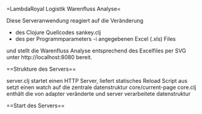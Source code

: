 =LambdaRoyal Logistik Warenfluss Analyse=

Diese Serveranwendung reagiert auf die Veränderung
* des Clojure Quellcodes sankey.clj
* des per Programmparameters -i angegebenen Excel (.xls) Files

und stellt die Warenfluss Analyse entsprechend des Excelfiles per SVG unter
http://localhost:8080 bereit.

==Strukture des Servers==

server.clj startet einen HTTP Server, liefert statisches Reload Script aus setzt einen watch auf die zentrale datenstruktur core/current-page
core.clj enthält die von adapter veränderte und server verarbeitete datenstruktur 

==Start des Servers==
